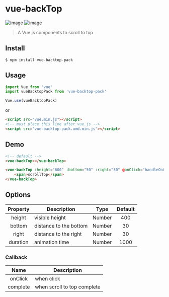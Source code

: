 # vue-backTop

![image](https://img.shields.io/badge/vue-2.5.17-blue.svg)
![image](https://img.shields.io/badge/vue--cli-3.0.0-green.svg)

> A Vue.js components to scroll to top

## Install
```
$ npm install vue-backtop-pack
```

## Usage
```javascript
import Vue from 'vue'
import vueBacktopPack from 'vue-backtop-pack'

Vue.use(vueBacktopPack)
```

or

```html
<script src="vue.min.js"></script>
<!-- must place this line after vue.js -->
<script src="vue-backtop-pack.umd.min.js"></script>
```

## Demo
```html
<!-- default -->
<vue-backTop></vue-backTop>

<vue-backTop :height="600" :bottom="50" :right="30" @onClick="handleOnClick" @complete="handleComplete">
    <span>scrollTop</span>
</vue-backTop>
```

## Options
Property | Description | Type | Default
|:---:|---|:---:|:---:|
| height | visible height | Number | 400
| bottom | distance to the bottom | Number | 30
| right | distance to the right | Number | 30
| duration | animation time | Number | 1000

### Callback
| Name | Description |
|:---:|---|
| onClick | when click
| complete | when scroll to top complete
